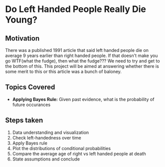 # Do Left Handed People Really Die Young?
## Motivation
There was a published 1991 article that said left handed people die on average 9 years earlier than right handed people. If that doesn't make you go WTF(what the fudge), then what the fudge??? We need to try and get to the bottom of this. This project will be aimed at answering whether there is some merit to this or this article was a bunch of baloney.

## Topics Covered

* **Applying Bayes Rule:** Given past evidence, what is the probability of future occurances

## Steps taken

1. Data understanding and visualization
2. Check left-handedness over time
3. Apply Bayes rule
4. Plot the distributions of conditional probabilities
5. Compare the average age of right vs left handed people at death
6. State assumptions and conclude
